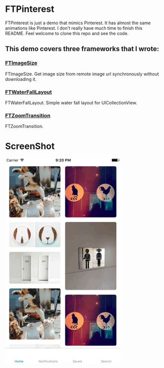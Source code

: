 # FTPinterest

FTPinterest is just a demo that mimics Pinterest. It has almost the same animations like Pinterest. I don't really have much time to finish this README. Feel welcome to clone this repo and see the code.

## This demo covers three frameworks that I wrote:

### [FTImageSize](https://github.com/liufengting/FTImageSize)

FTImageSize. Get image size from remote image url synchronously without downloading it.

### [FTWaterFallLayout](https://github.com/liufengting/FTWaterFallLayout)

FTWaterFallLayout. Simple water fall layout for UICollectionView.

### [FTZoomTransition](https://github.com/liufengting/FTZoomTransition)  

FTZoomTransition.

# ScreenShot

![screenshots](https://raw.githubusercontent.com/liufengting/FTResourceRepo/master/Resource/FTPinterest/FTPinterest.gif)

